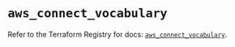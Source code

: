 # `aws_connect_vocabulary`

Refer to the Terraform Registry for docs: [`aws_connect_vocabulary`](https://registry.terraform.io/providers/hashicorp/aws/6.3.0/docs/resources/connect_vocabulary).
